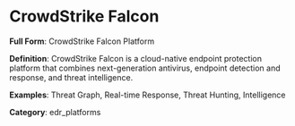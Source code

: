 # CrowdStrike Falcon

**Full Form**: CrowdStrike Falcon Platform

**Definition**: CrowdStrike Falcon is a cloud-native endpoint protection platform that combines next-generation antivirus, endpoint detection and response, and threat intelligence.

**Examples**: Threat Graph, Real-time Response, Threat Hunting, Intelligence

**Category**: edr_platforms
